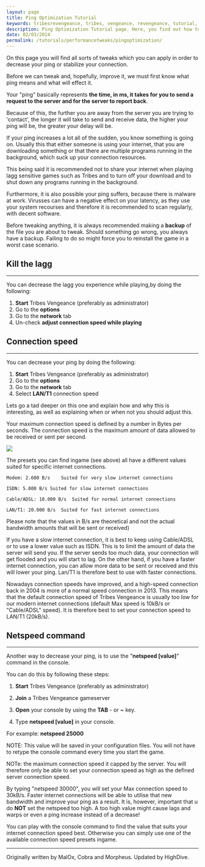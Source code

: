 ```yaml
---
layout: page
title: Ping Optimization Tutorial
keywords: tribesrevengeance, tribes, vengeance, revengeance, tutorial, guide, ping, optimization, improve, latency, network, speed, netspeed,
description: Ping Optimization Tutorial page. Here, you find out how to improve your ingame ping!
date: 02/03/2014
permalink: /tutorials/performancetweaks/pingoptimization/
---
```


On this page you will find all sorts of tweaks which you can apply in order to decrease your ping or stabilize your connection.

  

Before we can tweak and, hopefully, improve it, we must first know what ping means and what will effect it.

  

Your "ping" basically represents **the time, in ms, it takes for you to send a request to the server and for the server to report back**.

Because of this, the further you are away from the server you are trying to 'contact', the longer it will take to send and receive data, the higher your ping will be, the greater your delay will be.

  

If your ping increases a lot all of the sudden, you know something is going on. Usually this that either someone is using your internet, that you are downloading something or that there are multiple programs running in the background, which suck up your connection resources.

This being said it is recommended not to share your internet when playing lagg sensitive games such as Tribes and to turn off your download and to shut down any programs running in the background.

Furthermore, it is also possible your ping suffers, because there is malware at work. Virusses can have a negative effect on your latency, as they use your system recourses and therefore it is recommended to scan regularly, with decent software.

Before tweaking anything, it is always recommended making a **backup** of the file you are about to tweak. Should something go wrong, you always have a backup. Failing to do so might force you to reinstall the game in a worst case scenario.

  

## Kill the lagg

* * *

You can decrease the lagg you experience while playing,by doing the following:

1. **Start** Tribes Vengeance (preferably as administrator)
2. Go to the **options**
3. Go to the **network** tab
4. Un-check **adjust connection speed while playing**
  

## Connection speed

* * *

You can decrease your ping by doing the following:

1. **Start** Tribes Vengeance (preferably as administrator)
2. Go to the **options**
3. Go to the **network** tab
4. Select **LAN/T1** connection speed
  

Lets go a tad deeper on this one and explain how and why this is interesting, as well as explaining when or when not you should adjust this.

  

Your maximum connection speed is defined by a number in Bytes per seconds. The connection speed is the maximum amount of data allowed to be received or sent per second.

 ![](pingpic1.jpg)

The presets you can find ingame (see above) all have a different values suited for specific internet connections.

  

    Modem: 2.600 B/s	Suited for very slow internet connections

    ISDN: 5.000 B/s	Suited for slow internet connections

    Cable/ADSL:	10.000 B/s	Suited for normal internet connections

    LAN/T1: 20.000 B/s	Suited for fast internet connections

  

Please note that the values in B/s are theoretical and not the actual bandwidth amounts that will be sent or received)

  

If you have a slow internet connection, it is best to keep using Cable/ADSL or to use a lower value such as ISDN. This is to limit the amount of data the server will send you. If the server sends too much data, your connection will get flooded and you will start to lag. On the other hand, if you have a faster internet connection, you can allow more data to be sent or received and this will lower your ping. Lan/T1 is therefore best to use with faster connections.

  

Nowadays connection speeds have improved, and a high-speed connection back in 2004 is more of a normal speed connection in 2013. This means that the default connection speed of Tribes Vengeance is usually too low for our modern internet connections (default Max speed is 10kB/s or "Cable/ADSL" speed). It is therefore best to set your connection speed to LAN/T1 (20kB/s).

  

## Netspeed command

* * *

Another way to decrease your ping, is to use the "**netspeed [value]**" command in the console.

You can do this by following these steps:

1. **Start** Tribes Vengeance (preferably as administrator)
2. **Join** a Tribes Vengeance gameserver 
3. **Open** your console by using the **TAB** - or **~** key.

4. Type **netspeed [value]** in your console.

For example: **netspeed 25000**

NOTE: This value will be saved in your configuration files. You will not have to retype the console command every time you start the game.

NOTe: the maximum connection speed it capped by the server. You will therefore only be able to set your connection speed as high as the defined server connection speed.

  

By typing "netspeed 30000", you will set your Max connection speed to 30kB/s. Faster internet connections will be able to utilise that new bandwidth and improve your ping as a result. It is, however, important that u do **NOT** set the netspeed too high. A too high value might cause lags and warps or even a ping increase instead of a decrease!

  

You can play with the console command to find the value that suits your internet connection speed best. Otherwise you can simply use one of the available connection speed presets ingame.

  

* * *
  

Originally written by MalOx, Cobra and Morpheus. Updated by HighDive.

